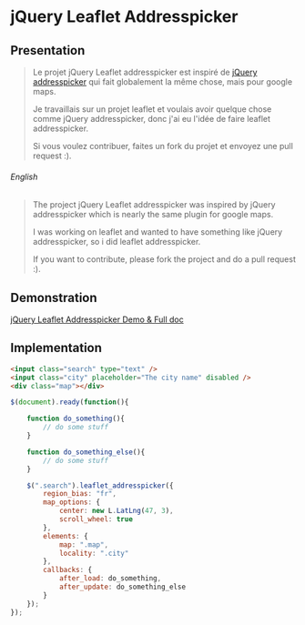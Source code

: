 jQuery Leaflet Addresspicker
============================


Presentation
------------


>Le projet jQuery Leaflet addresspicker est inspiré de [jQuery addresspicker](https://github.com/sgruhier/jquery-addresspicker) qui fait globalement la même chose, mais pour google maps.
>
>Je travaillais sur un projet leaflet et voulais avoir quelque chose comme jQuery addresspicker, donc j'ai eu l'idée de faire leaflet addresspicker.
>
>Si vous voulez contribuer, faites un fork du projet et envoyez une pull request :).


###### English

>The project jQuery Leaflet addresspicker was inspired by jQuery addresspicker which is nearly the same plugin for google maps.
>
>I was working on leaflet and wanted to have something like jQuery addresspicker, so i did leaflet addresspicker.
>
>If you want to contribute, please fork the project and do a pull request :).


Demonstration
-------------

[jQuery Leaflet Addresspicker Demo & Full doc](http://aurox.github.com/jquery.leaflet-addresspicker)


Implementation
--------------

```html
<input class="search" type="text" />
<input class="city" placeholder="The city name" disabled />
<div class="map"></div>
```

```js
$(document).ready(function(){

    function do_something(){
        // do some stuff
    }

    function do_something_else(){
        // do some stuff
    }

    $(".search").leaflet_addresspicker({
        region_bias: "fr",
        map_options: {
            center: new L.LatLng(47, 3),
            scroll_wheel: true
        },
        elements: {
            map: ".map",
            locality: ".city"
        },
        callbacks: {
            after_load: do_something,
            after_update: do_something_else
        }
    });
});
```
